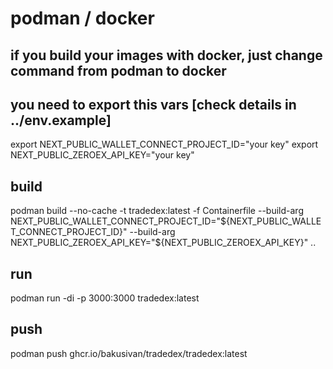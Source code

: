 # podman / docker

## if you build your images with docker, just change command from podman to docker
## you need to export this vars [check details in ../env.example]

export NEXT_PUBLIC_WALLET_CONNECT_PROJECT_ID="your key"
export NEXT_PUBLIC_ZEROEX_API_KEY="your key"

## build

podman build --no-cache -t tradedex:latest -f Containerfile --build-arg NEXT_PUBLIC_WALLET_CONNECT_PROJECT_ID="${NEXT_PUBLIC_WALLET_CONNECT_PROJECT_ID}" --build-arg NEXT_PUBLIC_ZEROEX_API_KEY="${NEXT_PUBLIC_ZEROEX_API_KEY}" ..

## run

podman run -di -p 3000:3000 tradedex:latest

## push

podman push ghcr.io/bakusivan/tradedex/tradedex:latest
